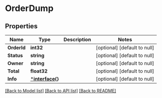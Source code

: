 # OrderDump

## Properties
Name | Type | Description | Notes
------------ | ------------- | ------------- | -------------
**OrderId** | **int32** |  | [optional] [default to null]
**Status** | **string** |  | [optional] [default to null]
**Owner** | **string** |  | [optional] [default to null]
**Total** | **float32** |  | [optional] [default to null]
**Info** | [***interface{}**](interface{}.md) |  | [optional] [default to null]

[[Back to Model list]](../README.md#documentation-for-models) [[Back to API list]](../README.md#documentation-for-api-endpoints) [[Back to README]](../README.md)


